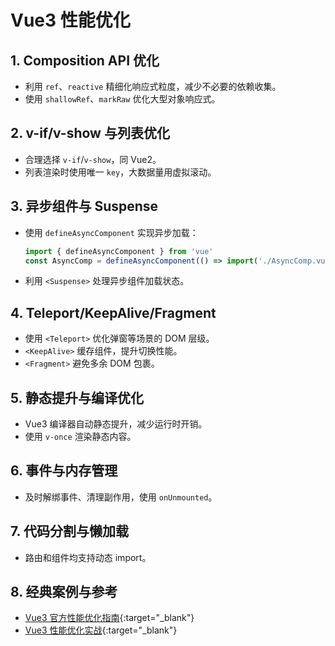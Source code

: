 # Vue3 性能优化

## 1. Composition API 优化
- 利用 `ref`、`reactive` 精细化响应式粒度，减少不必要的依赖收集。
- 使用 `shallowRef`、`markRaw` 优化大型对象响应式。

## 2. v-if/v-show 与列表优化
- 合理选择 `v-if`/`v-show`，同 Vue2。
- 列表渲染时使用唯一 `key`，大数据量用虚拟滚动。

## 3. 异步组件与 Suspense
- 使用 `defineAsyncComponent` 实现异步加载：
  ```js
  import { defineAsyncComponent } from 'vue'
  const AsyncComp = defineAsyncComponent(() => import('./AsyncComp.vue'))
  ```
- 利用 `<Suspense>` 处理异步组件加载状态。

## 4. Teleport/KeepAlive/Fragment
- 使用 `<Teleport>` 优化弹窗等场景的 DOM 层级。
- `<KeepAlive>` 缓存组件，提升切换性能。
- `<Fragment>` 避免多余 DOM 包裹。

## 5. 静态提升与编译优化
- Vue3 编译器自动静态提升，减少运行时开销。
- 使用 `v-once` 渲染静态内容。

## 6. 事件与内存管理
- 及时解绑事件、清理副作用，使用 `onUnmounted`。

## 7. 代码分割与懒加载
- 路由和组件均支持动态 import。

## 8. 经典案例与参考
- [Vue3 官方性能优化指南](https://cn.vuejs.org/guide/best-practices/performance.html){:target="_blank"}
- [Vue3 性能优化实战](https://juejin.cn/post/6983905960328069128){:target="_blank"} 